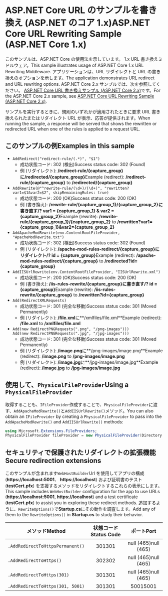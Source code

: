 # <a name="aspnet-core-url-rewriting-sample-aspnet-core-1x"></a><span data-ttu-id="49c67-101">ASP.NET Core URL のサンプルを書き換え (ASP.NET のコア 1.x)</span><span class="sxs-lookup"><span data-stu-id="49c67-101">ASP.NET Core URL Rewriting Sample (ASP.NET Core 1.x)</span></span>

<span data-ttu-id="49c67-102">このサンプルは、ASP.NET Core の使用法を示しています。 1.x URL 書き換えミドルウェア。</span><span class="sxs-lookup"><span data-stu-id="49c67-102">This sample illustrates usage of ASP.NET Core 1.x URL Rewriting Middleware.</span></span> <span data-ttu-id="49c67-103">アプリケーションは、URL リダイレクトと URL の書き換えのオプションを示します。</span><span class="sxs-lookup"><span data-stu-id="49c67-103">The application demonstrates URL redirect and URL rewriting options.</span></span> <span data-ttu-id="49c67-104">ASP.NET Core 2.x サンプルでは、次を参照してください。 [ASP.NET Core URL 書き換えサンプル (ASP.NET Core 2.x)](https://github.com/aspnet/Docs/tree/master/aspnetcore/fundamentals/url-rewriting/samples/2.x)です。</span><span class="sxs-lookup"><span data-stu-id="49c67-104">For the ASP.NET Core 2.x sample, see [ASP.NET Core URL Rewriting Sample (ASP.NET Core 2.x)](https://github.com/aspnet/Docs/tree/master/aspnetcore/fundamentals/url-rewriting/samples/2.x).</span></span>

<span data-ttu-id="49c67-105">サンプルを実行するときに、規則のいずれかが適用されたときに要求 URL 書き換えられたまたはリダイレクト URL が表示、応答が提供されます。</span><span class="sxs-lookup"><span data-stu-id="49c67-105">When running the sample, a response will be served that shows the rewritten or redirected URL when one of the rules is applied to a request URL.</span></span>

## <a name="examples-in-this-sample"></a><span data-ttu-id="49c67-106">このサンプルの例</span><span class="sxs-lookup"><span data-stu-id="49c67-106">Examples in this sample</span></span>

* `AddRedirect("redirect-rule/(.*)", "$1")`
  - <span data-ttu-id="49c67-107">成功状態コード: 302 (検出)</span><span class="sxs-lookup"><span data-stu-id="49c67-107">Success status code: 302 (Found)</span></span>
  - <span data-ttu-id="49c67-108">例 (リダイレクト): **/redirect-rule/{capture_group}**に**/redirected/{capture_group}**</span><span class="sxs-lookup"><span data-stu-id="49c67-108">Example (redirect): **/redirect-rule/{capture_group}** to **/redirected/{capture_group}**</span></span>
* `AddRewrite(@"^rewrite-rule/(\d+)/(\d+)", "rewritten?var1=$1&var2=$2", skipRemainingRules: true)`
  - <span data-ttu-id="49c67-109">成功状態コード: 200 (OK)</span><span class="sxs-lookup"><span data-stu-id="49c67-109">Success status code: 200 (OK)</span></span>
  - <span data-ttu-id="49c67-110">例 (書き換え): **/rewrite-rule/{capture_group_1}/{capture_group_2}**に**書き直す/? var1 = {capture_group_1} & var2 = {capture_group_2}**</span><span class="sxs-lookup"><span data-stu-id="49c67-110">Example (rewrite): **/rewrite-rule/{capture_group_1}/{capture_group_2}** to **/rewritten?var1={capture_group_1}&var2={capture_group_2}**</span></span>
* `AddApacheModRewrite(env.ContentRootFileProvider, "ApacheModRewrite.txt")`
  - <span data-ttu-id="49c67-111">成功状態コード: 302 (検出)</span><span class="sxs-lookup"><span data-stu-id="49c67-111">Success status code: 302 (Found)</span></span>
  - <span data-ttu-id="49c67-112">例 (リダイレクト): **/apache-mod-rules-redirect/{capture_group}**に**リダイレクト/? id = {capture_group}**</span><span class="sxs-lookup"><span data-stu-id="49c67-112">Example (redirect): **/apache-mod-rules-redirect/{capture_group}** to **/redirected?id={capture_group}**</span></span>
* `AddIISUrlRewrite(env.ContentRootFileProvider, "IISUrlRewrite.xml")`
  - <span data-ttu-id="49c67-113">成功状態コード: 200 (OK)</span><span class="sxs-lookup"><span data-stu-id="49c67-113">Success status code: 200 (OK)</span></span>
  - <span data-ttu-id="49c67-114">例 (書き換え): **/iis-rules-rewrite/{capture_group}**に**書き直す/? id = {capture_group}**</span><span class="sxs-lookup"><span data-stu-id="49c67-114">Example (rewrite): **/iis-rules-rewrite/{capture_group}** to **/rewritten?id={capture_group}**</span></span>
* `Add(RedirectXMLRequests)`
  - <span data-ttu-id="49c67-115">成功状態コード: 301 (完全な移動)</span><span class="sxs-lookup"><span data-stu-id="49c67-115">Success status code: 301 (Moved Permanently)</span></span>
  - <span data-ttu-id="49c67-116">例 (リダイレクト): **/file.xml**に**/xmlfiles/file.xml**</span><span class="sxs-lookup"><span data-stu-id="49c67-116">Example (redirect): **/file.xml** to **/xmlfiles/file.xml**</span></span>
* `Add(new RedirectPNGRequests(".png", "/png-images")))`<br>`Add(new RedirectPNGRequests(".jpg", "/jpg-images")))`
  - <span data-ttu-id="49c67-117">成功状態コード: 301 (完全な移動)</span><span class="sxs-lookup"><span data-stu-id="49c67-117">Success status code: 301 (Moved Permanently)</span></span>
  - <span data-ttu-id="49c67-118">例 (リダイレクト): **/image.png**に**/png-images/image.png**</span><span class="sxs-lookup"><span data-stu-id="49c67-118">Example (redirect): **/image.png** to **/png-images/image.png**</span></span>
  - <span data-ttu-id="49c67-119">例 (リダイレクト): **/image.jpg**に**/jpg-images/image.jpg**</span><span class="sxs-lookup"><span data-stu-id="49c67-119">Example (redirect): **/image.jpg** to **/jpg-images/image.jpg**</span></span>

## <a name="using-a-physicalfileprovider"></a><span data-ttu-id="49c67-120">使用して、`PhysicalFileProvider`</span><span class="sxs-lookup"><span data-stu-id="49c67-120">Using a `PhysicalFileProvider`</span></span>
<span data-ttu-id="49c67-121">取得することも、`IFileProvider`作成することで、`PhysicalFileProvider`に渡す、`AddApacheModRewrite()`と`AddIISUrlRewrite()`メソッド。</span><span class="sxs-lookup"><span data-stu-id="49c67-121">You can also obtain an `IFileProvider` by creating a `PhysicalFileProvider` to pass into the `AddApacheModRewrite()` and `AddIISUrlRewrite()` methods:</span></span>
```csharp
using Microsoft.Extensions.FileProviders;
PhysicalFileProvider fileProvider = new PhysicalFileProvider(Directory.GetCurrentDirectory());
```
## <a name="secure-redirection-extensions"></a><span data-ttu-id="49c67-122">セキュリティで保護されたリダイレクトの拡張機能</span><span class="sxs-lookup"><span data-stu-id="49c67-122">Secure redirection extensions</span></span>
<span data-ttu-id="49c67-123">このサンプルが含まれます`WebHostBuilder`Url を使用してアプリの構成 (**https://localhost:5001**、 **https://localhost**) および証明書のテスト (**testCert.pfx**) を支援するメソッドをリダイレクトするこれらの表示にします。</span><span class="sxs-lookup"><span data-stu-id="49c67-123">This sample includes `WebHostBuilder` configuration for the app to use URLs (**https://localhost:5001**, **https://localhost**) and a test certificate (**testCert.pfx**) to assist you in exploring these redirect methods.</span></span> <span data-ttu-id="49c67-124">追加するように、`RewriteOptions()`で**Startup.cs**にその動作を調査します。</span><span class="sxs-lookup"><span data-stu-id="49c67-124">Add any of them to the `RewriteOptions()` in **Startup.cs** to study their behavior.</span></span>

<span data-ttu-id="49c67-125">メソッド</span><span class="sxs-lookup"><span data-stu-id="49c67-125">Method</span></span> | <span data-ttu-id="49c67-126">状態コード</span><span class="sxs-lookup"><span data-stu-id="49c67-126">Status Code</span></span> | <span data-ttu-id="49c67-127">ポート</span><span class="sxs-lookup"><span data-stu-id="49c67-127">Port</span></span>
--- | :---: | :---:
`.AddRedirectToHttpsPermanent()` | <span data-ttu-id="49c67-128">301</span><span class="sxs-lookup"><span data-stu-id="49c67-128">301</span></span> | <span data-ttu-id="49c67-129">null (465)</span><span class="sxs-lookup"><span data-stu-id="49c67-129">null (465)</span></span>
`.AddRedirectToHttps()` | <span data-ttu-id="49c67-130">302</span><span class="sxs-lookup"><span data-stu-id="49c67-130">302</span></span> | <span data-ttu-id="49c67-131">null (465)</span><span class="sxs-lookup"><span data-stu-id="49c67-131">null (465)</span></span>
`.AddRedirectToHttps(301)` | <span data-ttu-id="49c67-132">301</span><span class="sxs-lookup"><span data-stu-id="49c67-132">301</span></span> | <span data-ttu-id="49c67-133">null (465)</span><span class="sxs-lookup"><span data-stu-id="49c67-133">null (465)</span></span>
`.AddRedirectToHttps(301, 5001)` | <span data-ttu-id="49c67-134">301</span><span class="sxs-lookup"><span data-stu-id="49c67-134">301</span></span> | <span data-ttu-id="49c67-135">5001</span><span class="sxs-lookup"><span data-stu-id="49c67-135">5001</span></span>
